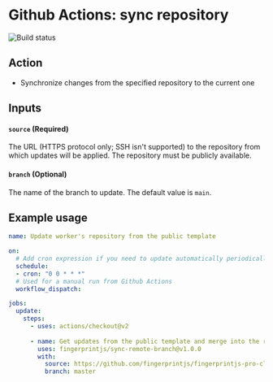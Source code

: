 # Github Actions: sync repository

![Build status](https://github.com/fingerprintjs/sync-repository/actions/workflows/build.yml/badge.svg)

## Action
* Synchronize changes from the specified repository to the current one

## Inputs
#### `source` (Required)
The URL (HTTPS protocol only; SSH isn't supported) to the repository from which updates will be applied.
The repository must be publicly available.

#### `branch` (Optional)
The name of the branch to update.
The default value is `main`.

## Example usage
```yaml
name: Update worker's repository from the public template

on:
  # Add cron expression if you need to update automatically periodically
  schedule:
  - cron: "0 0 * * *"
  # Used for a manual run from Github Actions
  workflow_dispatch:

jobs:
  update:
    steps:
      - uses: actions/checkout@v2
      
      - name: Get updates from the public template and merge into the repository branch
        uses: fingerprintjs/sync-remote-branch@v1.0.0
        with:
          source: https://github.com/fingerprintjs/fingerprintjs-pro-cloudflare-worker.git
          branch: master
```
